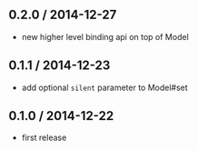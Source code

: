 ## 0.2.0 / 2014-12-27

- new higher level binding api on top of Model

## 0.1.1 / 2014-12-23

- add optional `silent` parameter to Model#set

## 0.1.0 / 2014-12-22

- first release
